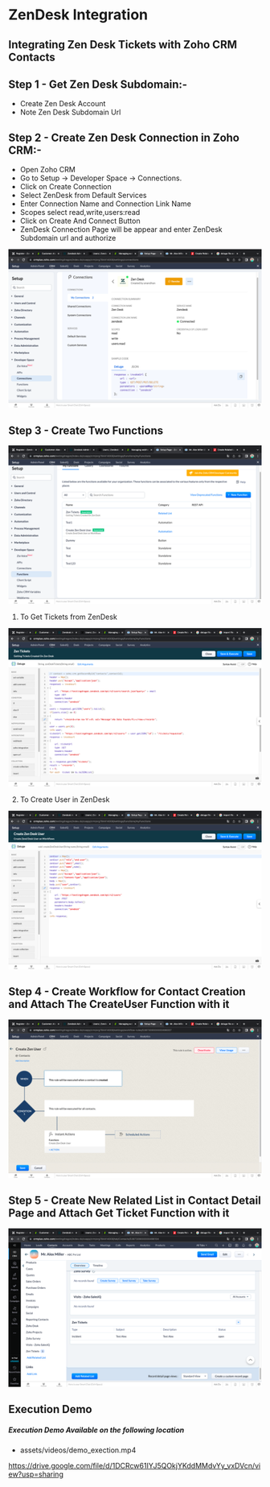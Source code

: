 # ZenDesk Integration

## Integrating Zen Desk Tickets with Zoho CRM Contacts


## Step 1 - Get Zen Desk Subdomain:-

- Create Zen Desk Account
- Note Zen Desk Subdomain Url

## Step 2 - Create Zen Desk Connection in Zoho CRM:-

- Open Zoho CRM
- Go to Setup -> Developer Space -> Connections.
- Click on Create Connection
- Select ZenDesk from Default Services
- Enter Connection Name and Connection Link Name
- Scopes select read,write,users:read
- Click on Create And Connect Button
- ZenDesk Connection Page will be appear and enter ZenDesk Subdomain url and authorize

![Screenshot](assets/screenshots/connections.png)

## Step 3 - Create Two Functions

![Screenshot](assets/screenshots/functions.png)

1. To Get Tickets from ZenDesk

![Screenshot](assets/screenshots/zenTickets.png)

2. To Create User in ZenDesk

![Screenshot](assets/screenshots/createZenUser.png)

## Step 4 - Create Workflow for Contact Creation and Attach The CreateUser Function with it

![Screenshot](assets/screenshots/workflow.png)

## Step 5 - Create New Related List in Contact Detail Page and Attach Get Ticket Function with it

![Screenshot](assets/screenshots/relatedList.png)


## Execution Demo

##### Execution Demo Available on the following location 

-   assets/videos/demo_exection.mp4

https://drive.google.com/file/d/1DCRcw61IYJ5QOkjYKddMMdvYy_vxDVcn/view?usp=sharing



